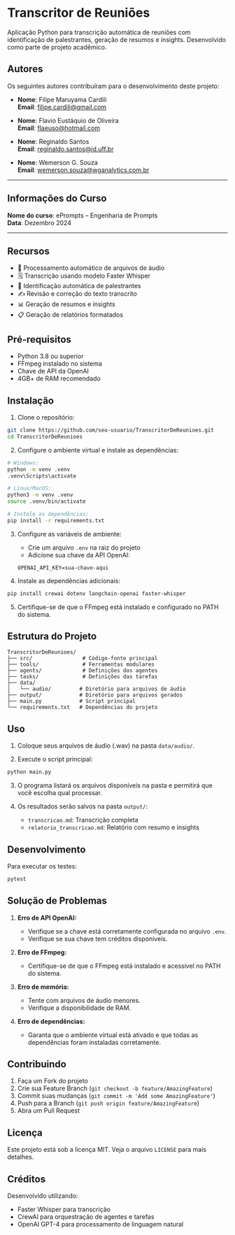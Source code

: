 # Transcritor de Reuniões

Aplicação Python para transcrição automática de reuniões com identificação de palestrantes, geração de resumos e insights. Desenvolvido como parte de projeto acadêmico.

## Autores

Os seguintes autores contribuíram para o desenvolvimento deste projeto:

- **Nome**: Filipe Maruyama Cardili  
  **Email**: filipe.cardili@gmail.com

- **Nome**: Flavio Eustáquio de Oliveira  
  **Email**: flaeuso@hotmail.com

- **Nome**: Reginaldo Santos  
  **Email**: reginaldo.santos@id.uff.br

- **Nome**: Wemerson G. Souza  
  **Email**: wemerson.souza@wganalytics.com.br

---

## Informações do Curso

**Nome do curso**: ePrompts – Engenharia de Prompts  
**Data**: Dezembro 2024

---

## Recursos

- 🎵 Processamento automático de arquivos de áudio
- 🗒 Transcrição usando modelo Faster Whisper
- 👥 Identificação automática de palestrantes
- ✍️ Revisão e correção do texto transcrito
- 📊 Geração de resumos e insights
- 📋 Geração de relatórios formatados

## Pré-requisitos

- Python 3.8 ou superior
- FFmpeg instalado no sistema
- Chave de API da OpenAI
- 4GB+ de RAM recomendado

## Instalação

1. Clone o repositório:
```bash
git clone https://github.com/seu-usuario/TranscritorDeReunioes.git
cd TranscritorDeReunioes
```

2. Configure o ambiente virtual e instale as dependências:
```bash
# Windows:
python -m venv .venv
.venv\Scripts\activate

# Linux/MacOS:
python3 -m venv .venv
source .venv/bin/activate

# Instale as dependências:
pip install -r requirements.txt
```

3. Configure as variáveis de ambiente:
   - Crie um arquivo `.env` na raiz do projeto
   - Adicione sua chave da API OpenAI:
   ```
   OPENAI_API_KEY=sua-chave-aqui
   ```

4. Instale as dependências adicionais:
```bash
pip install crewai dotenv langchain-openai faster-whisper
```

5. Certifique-se de que o FFmpeg está instalado e configurado no PATH do sistema.

## Estrutura do Projeto

```
TranscritorDeReunioes/
├── src/                # Código-fonte principal
├── tools/              # Ferramentas modulares
├── agents/             # Definições dos agentes
├── tasks/              # Definições das tarefas
├── data/
│   └── audio/         # Diretório para arquivos de áudio
├── output/            # Diretório para arquivos gerados
├── main.py            # Script principal
└── requirements.txt   # Dependências do projeto
```

## Uso

1. Coloque seus arquivos de áudio (.wav) na pasta `data/audio/`.

2. Execute o script principal:
```bash
python main.py
```

3. O programa listará os arquivos disponíveis na pasta e permitirá que você escolha qual processar.

4. Os resultados serão salvos na pasta `output/`:
   - `transcricao.md`: Transcrição completa
   - `relatorio_transcricao.md`: Relatório com resumo e insights

## Desenvolvimento

Para executar os testes:
```bash
pytest
```

## Solução de Problemas

1. **Erro de API OpenAI:**
   - Verifique se a chave está corretamente configurada no arquivo `.env`.
   - Verifique se sua chave tem créditos disponíveis.

2. **Erro de FFmpeg:**
   - Certifique-se de que o FFmpeg está instalado e acessível no PATH do sistema.

3. **Erro de memória:**
   - Tente com arquivos de áudio menores.
   - Verifique a disponibilidade de RAM.

4. **Erro de dependências:**
   - Garanta que o ambiente virtual está ativado e que todas as dependências foram instaladas corretamente.

## Contribuindo

1. Faça um Fork do projeto
2. Crie sua Feature Branch (`git checkout -b feature/AmazingFeature`)
3. Commit suas mudanças (`git commit -m 'Add some AmazingFeature'`)
4. Push para a Branch (`git push origin feature/AmazingFeature`)
5. Abra um Pull Request

## Licença

Este projeto está sob a licença MIT. Veja o arquivo `LICENSE` para mais detalhes.

## Créditos

Desenvolvido utilizando:
- Faster Whisper para transcrição
- CrewAI para orquestração de agentes e tarefas
- OpenAI GPT-4 para processamento de linguagem natural

